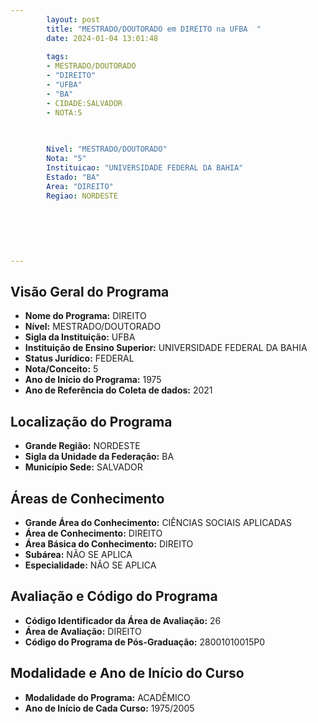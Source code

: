 ```yaml
---
        layout: post
        title: "MESTRADO/DOUTORADO em DIREITO na UFBA  "
        date: 2024-01-04 13:01:48
     
        tags:
        - MESTRADO/DOUTORADO
        - "DIREITO"
        - "UFBA"
        - "BA"
        - CIDADE:SALVADOR
        - NOTA:5
        
       

        Nivel: "MESTRADO/DOUTORADO"
        Nota: "5"
        Instituicao: "UNIVERSIDADE FEDERAL DA BAHIA"
        Estado: "BA"
        Area: "DIREITO"
        Regiao: NORDESTE
        
        
        
        
        
        
---
```

## Visão Geral do Programa
- **Nome do Programa:** DIREITO
- **Nível:** MESTRADO/DOUTORADO
- **Sigla da Instituição:** UFBA
- **Instituição de Ensino Superior:** UNIVERSIDADE FEDERAL DA BAHIA
- **Status Jurídico:** FEDERAL
- **Nota/Conceito:** 5
- **Ano de Início do Programa:** 1975
- **Ano de Referência do Coleta de dados:** 2021

## Localização do Programa
- **Grande Região:** NORDESTE
- **Sigla da Unidade da Federação:** BA
- **Município Sede:** SALVADOR

## Áreas de Conhecimento
- **Grande Área do Conhecimento:** CIÊNCIAS SOCIAIS APLICADAS
- **Área de Conhecimento:** DIREITO
- **Área Básica do Conhecimento:** DIREITO
- **Subárea:** NÃO SE APLICA
- **Especialidade:** NÃO SE APLICA

## Avaliação e Código do Programa
- **Código Identificador da Área de Avaliação:** 26
- **Área de Avaliação:** DIREITO
- **Código do Programa de Pós-Graduação:** 28001010015P0


## Modalidade e Ano de Início do Curso
- **Modalidade do Programa:** ACADÊMICO
- **Ano de Início de Cada Curso:** 1975/2005
